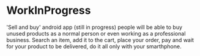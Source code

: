 # WorkInProgress
'Sell and buy' android app (still in progress) people will be able to buy unused products as a normal person or even working as a professional business. Search an item, add it to the cart, place your order, pay and wait for your product to be delivered, do it all only with your smarthphone.

